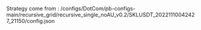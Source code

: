 Strategy come from : /configs/DotCom/pb-configs-main/recursive_grid/recursive_single_noAU_v0.2/SKLUSDT_20221110042427_21150/config.json